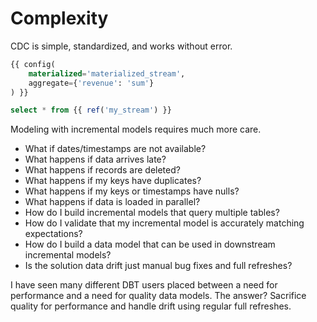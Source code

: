 # Complexity

CDC is simple, standardized, and works without error.

```sql
{{ config(
    materialized='materialized_stream',
    aggregate={'revenue': 'sum'}
) }}

select * from {{ ref('my_stream') }}
```

Modeling with incremental models requires much more
care.

- What if dates/timestamps are not available?
- What happens if data arrives late?
- What happens if records are deleted?
- What happens if my keys have duplicates?
- What happens if my keys or timestamps have nulls?
- What happens if data is loaded in parallel?
- How do I build incremental models that query multiple tables?
- How do I validate that my incremental model is accurately matching expectations?
- How do I build a data model that can be used in downstream incremental models?
- Is the solution data drift just manual bug fixes and full refreshes?

I have seen many different DBT users placed between
a need for performance and a need for quality data
models. The answer? Sacrifice quality for performance
and handle drift using regular full refreshes.
